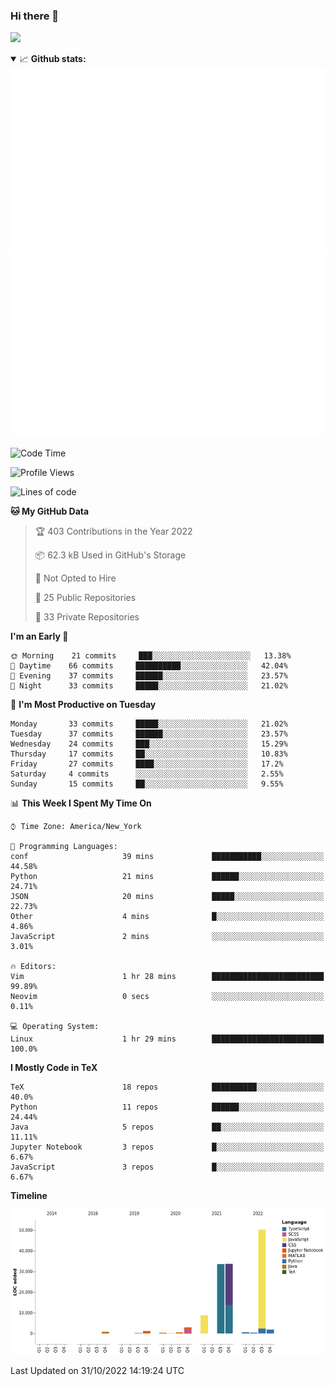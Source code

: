 ### Hi there 👋
 <!--<a href=""><img src="https://img.shields.io/badge/gmail-%23D14836.svg?&style=for-the-badge&logo=gmail&logoColor=white"/></a>-->
 <a href="https://twitter.com/shahanM"><img src="https://img.shields.io/badge/twitter-%231DA1F2.svg?&style=for-the-badge&logo=twitter&logoColor=white"/></a>
 <!--<a href=""><img src="https://img.shields.io/badge/linkedin-%230077B5.svg?&style=for-the-badge&logo=linkedin&logoColor=white"/></a>-->
<details open>
  <summary>📈 <b>Github stats:</b></summary>
  <img src="https://raw.githubusercontent.com/ShahanM/stats-github/master/generated/overview.svg#gh-dark-mode-only" />
  <!--![](https://raw.githubusercontent.com/username/github-stats/master/generated/overview.svg#gh-light-mode-only)-->
  <img src="https://raw.githubusercontent.com/ShahanM/stats-github/master/generated/languages.svg#gh-dark-mode-only" />
  <!--![](https://raw.githubusercontent.com/username/github-stats/master/generated/languages.svg#gh-light-mode-only)-->
  <!--<img src="https://raw.githubusercontent.com/ShahanM/github-stats/master/generated/overview.svg"/>-->
  <!--<img src="https://raw.githubusercontent.com/ShahanM/github-stats/master/generated/languages.svg"/>-->
</details>


<!--
**ShahanM/ShahanM** is a ✨ _special_ ✨ repository because its `README.md` (this file) appears on your GitHub profile.

Here are some ideas to get you started:

- 🔭 I’m currently working on ...
- 🌱 I’m currently learning ...
- 👯 I’m looking to collaborate on ...
- 🤔 I’m looking for help with ...
- 💬 Ask me about ...
- 📫 How to reach me: ...
- 😄 Pronouns: ...
- ⚡ Fun fact: ...
-->

<!--START_SECTION:waka-->
![Code Time](http://img.shields.io/badge/Code%20Time-584%20hrs%2031%20mins-blue)

![Profile Views](http://img.shields.io/badge/Profile%20Views-0-blue)

![Lines of code](https://img.shields.io/badge/From%20Hello%20World%20I%27ve%20Written-136%20Thousand%20lines%20of%20code-blue)

**🐱 My GitHub Data** 

> 🏆 403 Contributions in the Year 2022
 > 
> 📦 62.3 kB Used in GitHub's Storage 
 > 
> 🚫 Not Opted to Hire
 > 
> 📜 25 Public Repositories 
 > 
> 🔑 33 Private Repositories  
 > 
**I'm an Early 🐤** 

```text
🌞 Morning    21 commits     ███░░░░░░░░░░░░░░░░░░░░░░   13.38% 
🌆 Daytime    66 commits     ██████████░░░░░░░░░░░░░░░   42.04% 
🌃 Evening    37 commits     ██████░░░░░░░░░░░░░░░░░░░   23.57% 
🌙 Night      33 commits     █████░░░░░░░░░░░░░░░░░░░░   21.02%

```
📅 **I'm Most Productive on Tuesday** 

```text
Monday       33 commits     █████░░░░░░░░░░░░░░░░░░░░   21.02% 
Tuesday      37 commits     ██████░░░░░░░░░░░░░░░░░░░   23.57% 
Wednesday    24 commits     ███░░░░░░░░░░░░░░░░░░░░░░   15.29% 
Thursday     17 commits     ██░░░░░░░░░░░░░░░░░░░░░░░   10.83% 
Friday       27 commits     ████░░░░░░░░░░░░░░░░░░░░░   17.2% 
Saturday     4 commits      ░░░░░░░░░░░░░░░░░░░░░░░░░   2.55% 
Sunday       15 commits     ██░░░░░░░░░░░░░░░░░░░░░░░   9.55%

```


📊 **This Week I Spent My Time On** 

```text
⌚︎ Time Zone: America/New_York

💬 Programming Languages: 
conf                     39 mins             ███████████░░░░░░░░░░░░░░   44.58% 
Python                   21 mins             ██████░░░░░░░░░░░░░░░░░░░   24.71% 
JSON                     20 mins             █████░░░░░░░░░░░░░░░░░░░░   22.73% 
Other                    4 mins              █░░░░░░░░░░░░░░░░░░░░░░░░   4.86% 
JavaScript               2 mins              ░░░░░░░░░░░░░░░░░░░░░░░░░   3.01%

🔥 Editors: 
Vim                      1 hr 28 mins        █████████████████████████   99.89% 
Neovim                   0 secs              ░░░░░░░░░░░░░░░░░░░░░░░░░   0.11%

💻 Operating System: 
Linux                    1 hr 29 mins        █████████████████████████   100.0%

```

**I Mostly Code in TeX** 

```text
TeX                      18 repos            ██████████░░░░░░░░░░░░░░░   40.0% 
Python                   11 repos            ██████░░░░░░░░░░░░░░░░░░░   24.44% 
Java                     5 repos             ██░░░░░░░░░░░░░░░░░░░░░░░   11.11% 
Jupyter Notebook         3 repos             █░░░░░░░░░░░░░░░░░░░░░░░░   6.67% 
JavaScript               3 repos             █░░░░░░░░░░░░░░░░░░░░░░░░   6.67%

```


**Timeline**

![Chart not found](https://raw.githubusercontent.com/ShahanM/ShahanM/main/charts/bar_graph.png) 


 Last Updated on 31/10/2022 14:19:24 UTC
<!--END_SECTION:waka-->

